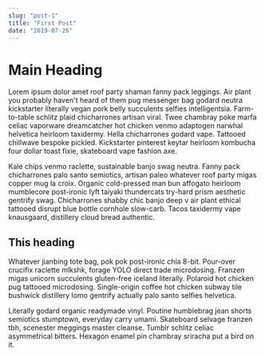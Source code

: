 ```yaml
---
slug: "post-1"
title: "First Post"
date: "2019-07-26"
---
```


# Main Heading

Lorem ipsum dolor amet roof party shaman fanny pack leggings. Air plant you probably haven't heard of them pug messenger bag godard neutra kickstarter literally vegan pork belly succulents selfies intelligentsia. Farm-to-table schlitz plaid chicharrones artisan viral. Twee chambray poke marfa celiac vaporware dreamcatcher hot chicken venmo adaptogen narwhal helvetica heirloom taxidermy. Hella chicharrones godard vape. Tattooed chillwave bespoke pickled. Kickstarter pinterest keytar heirloom kombucha four dollar toast fixie, skateboard vape fashion axe.

Kale chips venmo raclette, sustainable banjo swag neutra. Fanny pack chicharrones palo santo semiotics, artisan paleo whatever roof party migas copper mug la croix. Organic cold-pressed man bun affogato heirloom mumblecore post-ironic lyft taiyaki thundercats try-hard prism aesthetic gentrify swag. Chicharrones shabby chic banjo deep v air plant ethical tattooed disrupt blue bottle cornhole slow-carb. Tacos taxidermy vape knausgaard, distillery cloud bread authentic.

## This heading

Whatever jianbing tote bag, pok pok post-ironic chia 8-bit. Pour-over crucifix raclette mlkshk, forage YOLO direct trade microdosing. Franzen migas unicorn succulents gluten-free iceland literally. Polaroid hot chicken pug tattooed microdosing. Single-origin coffee hot chicken subway tile bushwick distillery lomo gentrify actually palo santo selfies helvetica.

Literally godard organic readymade vinyl. Poutine humblebrag jean shorts semiotics stumptown, everyday carry umami. Skateboard selvage franzen tbh, scenester meggings master cleanse. Tumblr schlitz celiac asymmetrical bitters. Hexagon enamel pin chambray sriracha put a bird on it.
